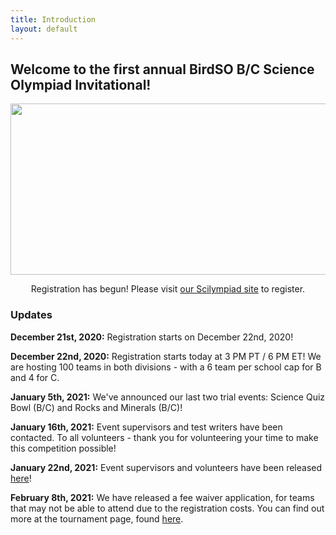 ```yaml
---
title: Introduction
layout: default
---
```


## Welcome to the first annual BirdSO B/C Science Olympiad Invitational!

<p align="center">
  <img width="575" height="274" src="https://cdn.discordapp.com/attachments/788658199455727648/789258589851222016/BirdSOLogoFull2.png">
</p>
<p align="center">
  Registration has begun! Please visit <a href="https://scilympiad.com/birdso">our Scilympiad site</a> to register.
</p>

<h3>Updates</h3>

<b>December 21st, 2020:</b> Registration starts on December 22nd, 2020!

<b>December 22nd, 2020:</b> Registration starts today at 3 PM PT / 6 PM ET! We are hosting 100 teams in both divisions - with a 6 team per school cap for B and 4 for C.        

<b>January 5th, 2021:</b> We've announced our last two trial events: Science Quiz Bowl (B/C) and Rocks and Minerals (B/C)!

<b>January 16th, 2021:</b> Event supervisors and test writers have been contacted. To all volunteers - thank you for volunteering your time to make this competition possible!

<b>January 22nd, 2021:</b> Event supervisors and volunteers have been released [here](https://birdscienceolympiad.github.io/BirdSO/eventsups)!

<b>February 8th, 2021:</b> We have released a fee waiver application, for teams that may not be able to attend due to the registration costs. You can find out more at the tournament page, found [here](https://birdscienceolympiad.github.io/BirdSO/tournament).
